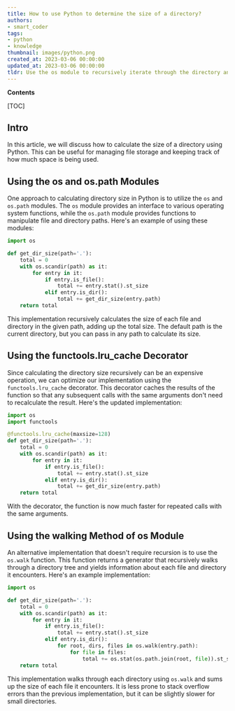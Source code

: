 ```yaml
---
title: How to use Python to determine the size of a directory?
authors:
- smart_coder
tags:
- python
- knowledge
thumbnail: images/python.png
created_at: 2023-03-06 00:00:00
updated_at: 2023-03-06 00:00:00
tldr: Use the os module to recursively iterate through the directory and calculate the size of each file/folder, then sum them up to determine the total size of the directory.
---
```


**Contents**

[TOC]

## Intro
In this article, we will discuss how to calculate the size of a directory using Python. This can be useful for managing file storage and keeping track of how much space is being used.

## Using the os and os.path Modules
One approach to calculating directory size in Python is to utilize the `os` and `os.path` modules. The `os` module provides an interface to various operating system functions, while the `os.path` module provides functions to manipulate file and directory paths. Here's an example of using these modules:

``` python
import os

def get_dir_size(path='.'):
    total = 0
    with os.scandir(path) as it:
        for entry in it:
            if entry.is_file():
                total += entry.stat().st_size
            elif entry.is_dir():
                total += get_dir_size(entry.path)
    return total
```

This implementation recursively calculates the size of each file and directory in the given path, adding up the total size. The default path is the current directory, but you can pass in any path to calculate its size.

## Using the functools.lru_cache Decorator
Since calculating the directory size recursively can be an expensive operation, we can optimize our implementation using the `functools.lru_cache` decorator. This decorator caches the results of the function so that any subsequent calls with the same arguments don't need to recalculate the result. Here's the updated implementation:

``` python
import os
import functools

@functools.lru_cache(maxsize=128)
def get_dir_size(path='.'):
    total = 0
    with os.scandir(path) as it:
        for entry in it:
            if entry.is_file():
                total += entry.stat().st_size
            elif entry.is_dir():
                total += get_dir_size(entry.path)
    return total
```

With the decorator, the function is now much faster for repeated calls with the same arguments.

## Using the walking Method of os Module
An alternative implementation that doesn't require recursion is to use the `os.walk` function. This function returns a generator that recursively walks through a directory tree and yields information about each file and directory it encounters. Here's an example implementation:

``` python
import os

def get_dir_size(path='.'):
    total = 0
    with os.scandir(path) as it:
        for entry in it:
            if entry.is_file():
                total += entry.stat().st_size
            elif entry.is_dir():
                for root, dirs, files in os.walk(entry.path):
                    for file in files:
                        total += os.stat(os.path.join(root, file)).st_size
    return total
```

This implementation walks through each directory using `os.walk` and sums up the size of each file it encounters. It is less prone to stack overflow errors than the previous implementation, but it can be slightly slower for small directories.
